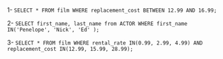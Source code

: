 1- `SELECT * FROM film
    WHERE replacement_cost BETWEEN 12.99 AND 16.99;`  

2- `SELECT first_name, last_name from ACTOR
    WHERE first_name IN('Penelope', 'Nick', 'Ed' );`  
    
3- `SELECT * FROM film
    WHERE rental_rate IN(0.99, 2.99, 4.99) AND replacement_cost IN(12.99, 15.99, 28.99);`  
    
